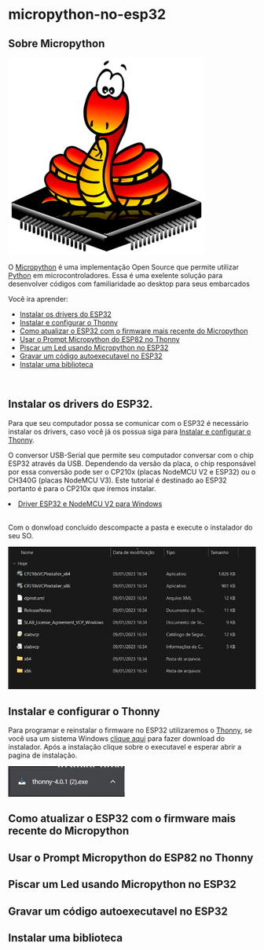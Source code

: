 # micropython-no-esp32

## Sobre Micropython
<img src="img\Micropython-logo.svg" alt="Screen" width="400" height="400">
<p>
    O <a href="https://micropython.org/">Micropython</a> é uma implementação Open Source que permite utilizar  <a href="https://python.org/">Python</a> em microcontroladores. Essa é uma exelente solução para desenvolver códigos com familiaridade ao desktop  para seus embarcados
</p>
Você ira aprender:

- [Instalar os drivers do ESP32](#instalar-os-drivers-do-esp32)
- [Instalar e configurar o Thonny](#instalar-e-configurar-o-thonny)
- [Como atualizar o ESP32 com o firmware mais recente do Micropython](#como-atualizar-o-esp32-com-o-firmware-mais-recente-do-micropython)
- [Usar o Prompt Micropython do ESP82 no Thonny](#usar-o-prompt-micropython-do-esp82-no-thonny)
- [Piscar um Led usando Micropython no ESP32](#piscar-um-led-usando-micropython-no-esp32)
- [Gravar um código autoexecutavel no ESP32](#gravar-um-código-autoexecutavel-no-esp32)
- [Instalar uma biblioteca](#instalar-uma-biblioteca)

<br>

## Instalar os drivers do ESP32.
<div>
        <p> Para que seu computador possa se comunicar com o ESP32 é necessário instalar os drivers, caso você já os possua siga para <a href="#Instalar-e-configurar-o-Thonny">Instalar e configurar o Thonny</a>.</p>
        <p> O conversor USB-Serial que permite seu computador conversar com o chip ESP32 através da USB. Dependendo da versão da placa, o chip responsável por essa conversão pode ser o CP210x (placas NodeMCU V2 e ESP32) ou o CH340G (placas NodeMCU V3). Este tutorial é destinado ao ESP32 portanto é para o CP210x que iremos instalar.</p>
        <li><a href="https://www.silabs.com/documents/public/software/CP210x_VCP_Windows.zip"> Driver ESP32 e NodeMCU V2 para Windows</a></li>
        <p><br>Com o donwload concluido descompacte a pasta  e execute o instalador do seu SO.<br></p>
        <img src="img\Drivers.jpeg">
        <br>
</div>


## Instalar e configurar o Thonny 
Para programar e reinstalar o firmware no ESP32 utilizaremos o [Thonny](https://thonny.org), se você usa um sistema Windows [clique aqui](https://github.com/thonny/thonny/releases/download/v4.0.1/thonny-4.0.1.exe) para fazer download do instalador.
Após a instalação clique sobre o executavel e esperar abrir a pagina de instalação.
<br>

<img src="img\Thonny Download.png">

## Como atualizar o ESP32 com o firmware mais recente do Micropython

## Usar o Prompt Micropython do ESP82 no Thonny

## Piscar um Led usando Micropython no ESP32

## Gravar um código autoexecutavel no ESP32

## Instalar uma biblioteca